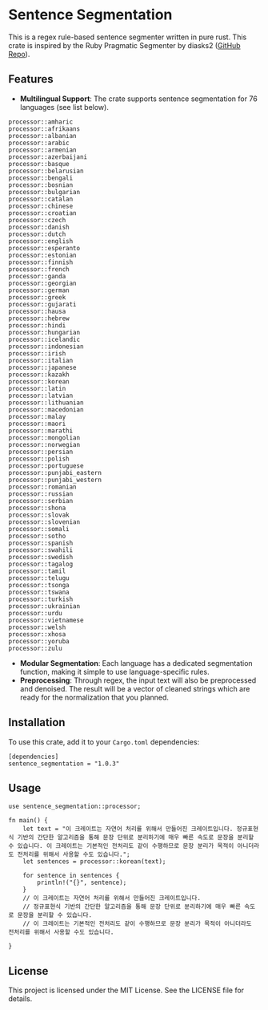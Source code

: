 # Sentence Segmentation

This is a regex rule-based sentence segmenter written in pure rust. This crate is inspired by the Ruby Pragmatic Segmenter by diasks2 ([GitHub Repo](https://github.com/diasks2/pragmatic_segmenter)).

## Features

- **Multilingual Support**: The crate supports sentence segmentation for 76 languages (see list below).
```
processor::amharic
processor::afrikaans
processor::albanian
processor::arabic
processor::armenian
processor::azerbaijani
processor::basque
processor::belarusian
processor::bengali
processor::bosnian
processor::bulgarian
processor::catalan
processor::chinese
processor::croatian
processor::czech
processor::danish
processor::dutch
processor::english
processor::esperanto
processor::estonian
processor::finnish
processor::french
processor::ganda
processor::georgian
processor::german
processor::greek
processor::gujarati
processor::hausa
processor::hebrew
processor::hindi
processor::hungarian
processor::icelandic
processor::indonesian
processor::irish
processor::italian
processor::japanese
processor::kazakh
processor::korean
processor::latin
processor::latvian
processor::lithuanian
processor::macedonian
processor::malay
processor::maori
processor::marathi
processor::mongolian
processor::norwegian
processor::persian
processor::polish
processor::portuguese
processor::punjabi_eastern
processor::punjabi_western
processor::romanian
processor::russian
processor::serbian
processor::shona
processor::slovak
processor::slovenian
processor::somali
processor::sotho
processor::spanish
processor::swahili
processor::swedish
processor::tagalog
processor::tamil
processor::telugu
processor::tsonga
processor::tswana
processor::turkish
processor::ukrainian
processor::urdu
processor::vietnamese
processor::welsh
processor::xhosa
processor::yoruba
processor::zulu
```
- **Modular Segmentation**: Each language has a dedicated segmentation function, making it simple to use language-specific rules.
- **Preprocessing**: Through regex, the input text will also be preprocessed and denoised. The result will be a vector of cleaned strings which are ready for the normalization that you planned. 

## Installation

To use this crate, add it to your `Cargo.toml` dependencies:

```
[dependencies]
sentence_segmentation = "1.0.3"
```

## Usage

```
use sentence_segmentation::processor;

fn main() {
    let text = "이 크레이트는 자연어 처리를 위해서 만들어진 크레이트입니다. 정규표현식 기반의 간단한 알고리즘을 통해 문장 단위로 분리하기에 매우 빠른 속도로 문장을 분리할 수 있습니다. 이 크레이트는 기본적인 전처리도 같이 수행하므로 문장 분리가 목적이 아니더라도 전처리를 위해서 사용할 수도 있습니다.";
    let sentences = processor::korean(text);

    for sentence in sentences {
        println!("{}", sentence);
    }
    // 이 크레이트는 자연어 처리를 위해서 만들어진 크레이트입니다.
    // 정규표현식 기반의 간단한 알고리즘을 통해 문장 단위로 분리하기에 매우 빠른 속도로 문장을 분리할 수 있습니다.
    // 이 크레이트는 기본적인 전처리도 같이 수행하므로 문장 분리가 목적이 아니더라도 전처리를 위해서 사용할 수도 있습니다.

}
```

## License

This project is licensed under the MIT License. See the LICENSE file for details.
